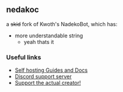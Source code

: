 ## nedakoc
a ~~skid~~ fork of Kwoth's NadekoBot, which has:
- more understandable string
  - yeah thats it

### Useful links
- [Self hosting Guides and Docs](https://nadekobot.readthedocs.io/en/v4)
- [Discord support server](https://discord.nadeko.bot)
- [Support the actual creator!](https://nadeko.bot/)

